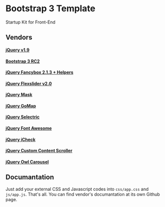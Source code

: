 Bootstrap 3 Template
====

Startup Kit for Front-End

Vendors
---

#### [jQuery v1.9](http://jquery.com)
#### [Bootstrap 3 RC2](https://github.com/twbs/bootstrap)
#### [jQuery Fancybox 2.1.3 + Helpers](https://github.com/fancyapps/fancyBox)
#### [jQuery Flexslider v2.0](http://www.woothemes.com/flexslider)
#### [jQuery Mask](http://igorescobar.github.io/jQuery-Mask-Plugin)
#### [jQuery GoMap](http://www.pittss.lv/jquery/gomap)
#### [jQuery Selectric](https://github.com/lcdsantos/jQuery-Selectric)
#### [jQuery Font Awesome](https://github.com/FortAwesome/Font-Awesome)
#### [jQuery iCheck](https://github.com/fronteed/iCheck)
#### [jQuery Custom Content Scroller](http://manos.malihu.gr/jquery-custom-content-scroller/)
#### [jQuery Owl Carousel](https://github.com/OwlFonk/OwlCarousel)

Documantation
---

Just add your external CSS and Javascript codes into `css/app.css` and `js/app.js`. That's all. You can find vendor's documantation at its own Github page.